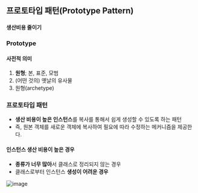 ## 프로토타입 패턴(Prototype Pattern)

#### 생산비용 줄이기

### Prototype

#### 사전적 의미

 1. **원형**; 본, 표준, 모범
 2. (어떤 것의) 옛날의 유사물
 3. 원형(archetype)

### 프로토타입 패턴

 - **생산 비용이 높은 인스턴스**를 복사를 통해서 쉽게 생성할 수 있도록 하는 패턴 
 - 즉, 원본 객체를 새로운 객체에 복사하여 필요에 따라 수정하는 메커니즘을 제공한다.

#### 인스턴스 생산 비용이 높은 경우

 - **종류가 너무 많아**서 클래스로 정리되지 않는 경우
 - 클래스로부터 인스턴스 **생성이 어려운 경우**

![image](https://user-images.githubusercontent.com/50781066/209510678-98ac1c02-8038-4749-b334-f126dd48c1f3.png)